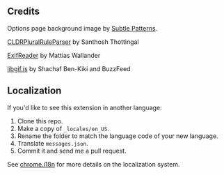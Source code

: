 ## Credits
Options page background image by [Subtle Patterns](http://subtlepatterns.com/use-your-illusion/).

[CLDRPluralRuleParser](https://github.com/santhoshtr/CLDRPluralRuleParser) by Santhosh Thottingal

[ExifReader](https://github.com/mattiasw/ExifReader) by Mattias Wallander

[libgif.js](https://github.com/buzzfeed/libgif-js) by Shachaf Ben-Kiki and BuzzFeed

## Localization

If you'd like to see this extension in another language:

1. Clone this repo.
2. Make a copy of `_locales/en_US`.
3. Rename the folder to match the language code of your new language.
4. Translate `messages.json`.
5. Commit it and send me a pull request.

See [chrome.i18n](https://developer.chrome.com/extensions/i18n) for more details on the localization system.
